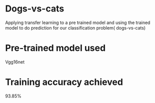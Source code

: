# Dogs-vs-cats
Applying transfer learning to a pre trained model and using the trained model to do prediction for our classification problem( dogs-vs-cats)

# Pre-trained model used
Vgg16net

# Training accuracy achieved
93.85%

